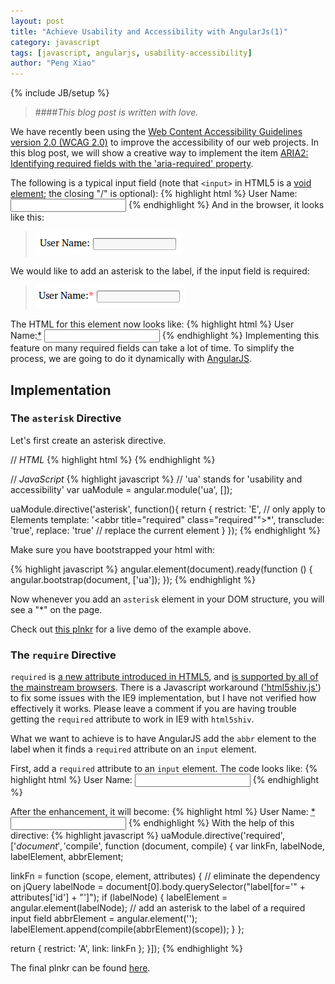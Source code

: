 ```yaml
---
layout: post
title: "Achieve Usability and Accessibility with AngularJs(1)"
category: javascript
tags: [javascript, angularjs, usability-accessibility]
author: "Peng Xiao"
---
```


{% include JB/setup %}

> ####_This blog post is written with love._

We have recently been using the [Web Content Accessibility Guidelines version 2.0 (WCAG 2.0)](http://www.w3.org/TR/WCAG20/) to improve the accessibility of our web projects. In this blog post, we will show a creative way to implement the item [ARIA2: Identifying required fields with the 'aria-required' property](http://www.w3.org/TR/2013/NOTE-WCAG20-TECHS-20130905/ARIA2).

<!--end excerpt-->

The following is a typical input field (note that `<input>` in HTML5 is a [void element](http://dev.w3.org/html5/markup/syntax.html#void-elements); the closing "/" is optional):
{% highlight html %}
<label for="user-name">User Name:</label>
<input id="user-name" type="text"/>
{% endhighlight %}
And in the browser, it looks like this:
>![text input field with label](/assets/images/2013-11-15-achieve-usability-and-accessibility-with-angularjs-1/input-element-ui.png "Text input field with label")

We would like to add an asterisk to the label, if the input field is required:
>![required input field with label](/assets/images/2013-11-15-achieve-usability-and-accessibility-with-angularjs-1/input-element-required-ui.png "Required input field with label")

The HTML for this element now looks like:
{% highlight html %}
<label for="user-name">User Name:<abbr title="required" class="required">*</abbr></label>
<input id="user-name" type="text"/>
{% endhighlight %}
Implementing this feature on many required fields can take a lot of time. To simplify the process, we are going to do it dynamically with [AngularJS](http://angularjs.org).

## Implementation

### The `asterisk` Directive

Let's first create an asterisk directive.

// *HTML*
{% highlight html %}
<asterisk></asterisk>
{% endhighlight %}

// *JavaScript*
{% highlight javascript %}
// 'ua' stands for 'usability and accessibility'
var uaModule = angular.module('ua', []);

uaModule.directive('asterisk', function(){
  return {
    restrict: 'E', // only apply to Elements
    template: '<abbr title="required" class="required"">*</abbr>',
    transclude: 'true',
    replace: 'true' // replace the current element
  }
});
{% endhighlight %}

Make sure you have bootstrapped your html with:

{% highlight javascript %}
angular.element(document).ready(function () {
  angular.bootstrap(document, ['ua']);
});
{% endhighlight %}

Now whenever you add an `asterisk` element in your DOM structure, you will see a "\*" on the page.

Check out [this plnkr](http://plnkr.co/edit/kIIBicQklGuZVDblkw0Z?p=preview) for a live demo of the example above.

### The `require` Directive

`required` is [a new attribute introduced in HTML5](http://www.w3schools.com/html/html5_form_attributes.asp), and [is supported by all of the mainstream browsers](http://docs.webplatform.org/wiki/html/attributes/required). There is a Javascript workaround (['html5shiv.js'](https://code.google.com/p/html5shim/)) to fix some issues with the IE9 implementation, but I have not verified how effectively it works. Please leave a comment if you are having trouble getting the `required` attribute to work in IE9 with `html5shiv`.

What we want to achieve is to have AngularJS add the `abbr` element to the label when it finds a `required` attribute on an `input` element.

First, add a `required` attribute to an `input` element. The code looks like:
{% highlight html %}
<label for="user-name">User Name:</label>
<input id="user-name" type="text" required/>
{% endhighlight %}

After the enhancement, it will become:
{% highlight html %}
<label for="user-name">User Name:
	<abbr title="required" class="required">*</abbr>
</label>
<input id="user-name" type="text" required/>
{% endhighlight %}
With the help of this directive:
{% highlight javascript %}
uaModule.directive('required', ['$document', '$compile', function (document, compile) {
  var linkFn, labelNode, labelElement, abbrElement;

  linkFn = function (scope, element, attributes) {
    // eliminate the dependency on jQuery
    labelNode = document[0].body.querySelector("label[for='" + attributes['id'] + "']");
    if (labelNode) {
      labelElement = angular.element(labelNode);
      // add an asterisk to the label of a required input field
      abbrElement = angular.element('<asterisk/>');
      labelElement.append(compile(abbrElement)(scope));
    }
  };

  return {
    restrict: 'A',
    link: linkFn
  };
}]);
{% endhighlight %}	

The final plnkr can be found [here](http://plnkr.co/edit/j7umgmvRg6VXUw7SC5XV?p=preview).
